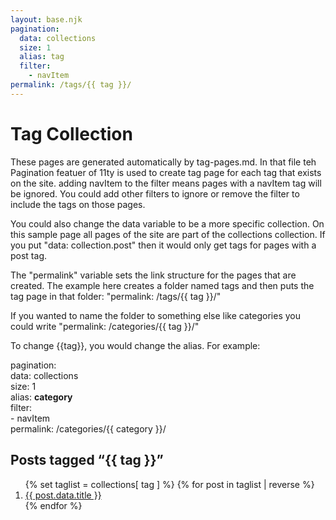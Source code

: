 ```yaml
---
layout: base.njk
pagination:
  data: collections
  size: 1
  alias: tag
  filter:
    - navItem
permalink: /tags/{{ tag }}/
---
```

# Tag Collection

These pages are generated automatically by tag-pages.md. In that file teh Pagination featuer of 11ty is used to create  tag page for each tag that exists on the site. adding navItem to the filter means pages with a navItem tag will be ignored. You could add other filters to ignore or remove the filter to include the tags on those pages. 

You could also change the data variable to be a more specific collection. On this sample page all pages of the site are part of the collections collection. If you put 
"data: collection.post" then it would only get tags for pages with a post tag.

The "permalink" variable sets the link structure for the pages that are created. The example here creates a folder named tags and then puts the tag page in that folder:
"permalink: /tags/\{\{ tag \}\}/"

If you wanted to name the folder to something else like categories you could write
"permalink: /categories/\{\{ tag \}\}/"

To change \{\{tag\}\}, you would change the alias. For example:

pagination:  
  data: collections  
  size: 1  
  alias: __category__  
  filter:  
    - navItem  
permalink: /categories/\{\{ category \}\}/  

## Posts tagged “{{ tag }}”

<ol>
{% set taglist = collections[ tag ] %}
{% for post in taglist | reverse %}
  <li><a href="{{ post.url | url }}">{{ post.data.title }}</a></li>
{% endfor %}
</ol>